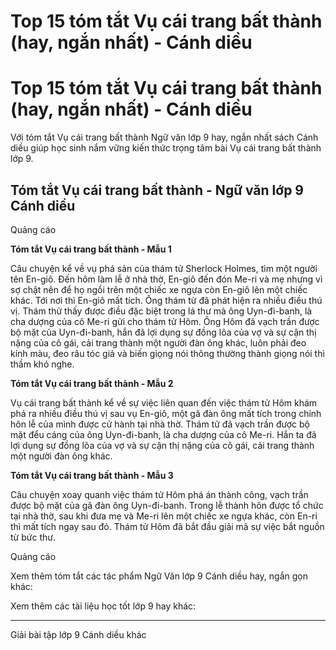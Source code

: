 # Top 15 tóm tắt Vụ cái trang bất thành (hay, ngắn nhất) - Cánh diều

# Top 15 tóm tắt Vụ cái trang bất thành (hay, ngắn nhất) - Cánh diều

Với tóm tắt Vụ cái trang bất thành Ngữ văn lớp 9 hay, ngắn nhất sách Cánh diều giúp học sinh nắm vững kiến thức trọng tâm bài Vụ cái trang bất thành lớp 9.

## Tóm tắt Vụ cái trang bất thành - Ngữ văn lớp 9 Cánh diều

Quảng cáo

**Tóm tắt Vụ cái trang bất thành - Mẫu 1**

Câu chuyện kể về vụ phá sản của thám tử Sherlock Holmes, tìm một người tên En-giô. Đến hôm làm lễ ở nhà thờ, En-giô đến đón Me-ri và mẹ nhưng vì sợ chật nên để họ ngồi trên một chiếc xe ngựa còn En-giô lên một chiếc khác. Tới nơi thì En-giô mất tích. Ông thám từ đã phát hiện ra nhiều điều thú vị. Thám thử thấy được điều đặc biệt trong lá thư mà ông Uyn-đi-banh, là cha dượng của cô Me-ri gửi cho thám tử Hôm. Ông Hôm đã vạch trần được bộ mặt của Uyn-đi-banh, hắn đã lợi dụng sự đồng lõa của vợ và sự cận thị nặng của cô gái, cải trang thành một người đàn ông khác, luôn phải đeo kính màu, đeo râu tóc giả và biến giọng nói thông thường thành giọng nói thì thầm khó nghe.

**Tóm tắt Vụ cái trang bất thành - Mẫu 2**

Vụ cái trang bất thành kể về sự việc liên quan đến việc thám tử Hôm khám phá ra nhiều điều thú vị sau vụ En-giô, một gã đàn ông mất tích trong chính hôn lễ của mình được cử hành tại nhà thờ. Thám tử đã vạch trần được bộ mặt đểu cáng của ông Uyn-đi-banh, là cha dượng của cô Me-ri. Hắn ta đã lợi dụng sự đồng lõa của vợ và sự cận thị nặng của cô gái, cải trang thành một người đàn ông khác.

**Tóm tắt Vụ cái trang bất thành - Mẫu 3**

Câu chuyện xoay quanh việc thám tử Hôm phá án thành công, vạch trần được bộ mặt của gã đàn ông Uyn-đi-banh. Trong lễ thành hôn được tổ chức tại nhà thờ, sau khi đưa mẹ và Me-ri lên một chiếc xe ngựa khác, còn En-ri thì mất tích ngay sau đó. Thám tử Hôm đã bắt đầu giải mã sự việc bắt nguồn từ bức thư.

Quảng cáo

Xem thêm tóm tắt các tác phẩm Ngữ Văn lớp 9 Cánh diều hay, ngắn gọn khác:

Xem thêm các tài liệu học tốt lớp 9 hay khác:

* * *

Giải bài tập lớp 9 Cánh diều khác
